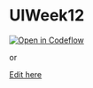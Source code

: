 # UIWeek12

[![Open in Codeflow](https://developer.stackblitz.com/img/open_in_codeflow.svg)](https:///pr.new/rhildred/vite-react-native-web)

or

[Edit here](https://diy-pwa.dev/~/gh/rhildred/vite-react-native-web)
